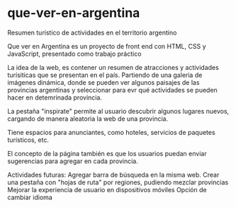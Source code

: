 # que-ver-en-argentina
Resumen turístico de actividades en el territorio argentino

Que ver en Argentina es un proyecto de front end con HTML, CSS y JavaScript, presentado como trabajo práctico

La idea de la web, es contener un resumen de atracciones y actividades turísiticas que se presentan en el país.
Partiendo de una galeria de imágenes dinámica, donde se pueden ver algunos paisajes de las provincias argentinas y seleccionar para evr qué actividades se pueden hacer en detemrinada provincia.

La pestaña "inspirate" permite al usuario descubrir algunos lugares nuevos, cargando de manera aleatoria la web de una provincia.

Tiene espacios para anunciantes, como hoteles, servicios de paquetes turísticos, etc.

El concepto de la página también es que los usuarios puedan enviar sugerencias para agregar en cada provincia.

Actividades futuras:
  Agregar barra de búsqueda en la misma web.
  Crear una pestaña con "hojas de ruta" por regiones, pudiendo mezclar provincias
  Mejorar la experiencia de usuario en dispositivos móviles
  Opción de cambiar idioma
